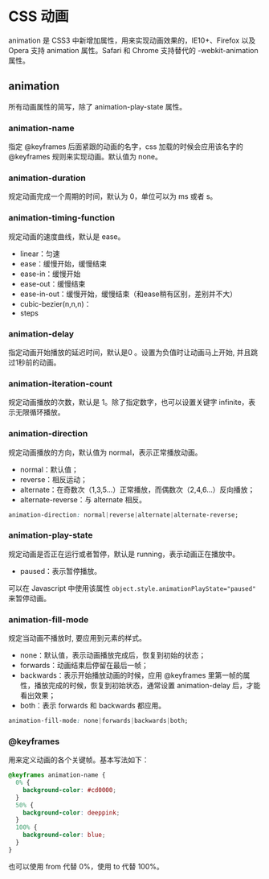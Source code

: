 # CSS 动画
animation 是 CSS3 中新增加属性，用来实现动画效果的，IE10+、Firefox 以及 Opera 支持 animation 属性。Safari 和 Chrome 支持替代的 -webkit-animation 属性。

## animation
所有动画属性的简写，除了 animation-play-state 属性。

### animation-name
指定 @keyframes 后面紧跟的动画的名字，css 加载的时候会应用该名字的 @keyframes 规则来实现动画。默认值为 none。

### animation-duration
规定动画完成一个周期的时间，默认为 0，单位可以为 ms 或者 s。

### animation-timing-function
规定动画的速度曲线，默认是 ease。

* linear：匀速
* ease：缓慢开始，缓慢结束
* ease-in：缓慢开始
* ease-out：缓慢结束
* ease-in-out：缓慢开始，缓慢结束（和ease稍有区别，差别并不大）
* cubic-bezier(n,n,n)：
* steps

### animation-delay
指定动画开始播放的延迟时间，默认是0 。设置为负值时让动画马上开始, 并且跳过1秒前的动画。

### animation-iteration-count
规定动画播放的次数，默认是 1。除了指定数字，也可以设置关键字 infinite，表示无限循环播放。

### animation-direction
规定动画播放的方向，默认值为 normal，表示正常播放动画。

* normal：默认值；
* reverse：相反运动；
* alternate：在奇数次（1,3,5...）正常播放，而偶数次（2,4,6...）反向播放；
* alternate-reverse：与 alternate 相反。

``` css
animation-direction: normal|reverse|alternate|alternate-reverse;
```

### animation-play-state
规定动画是否正在运行或者暂停，默认是 running，表示动画正在播放中。

* paused：表示暂停播放。

可以在 Javascript 中使用该属性 `object.style.animationPlayState="paused"` 来暂停动画。

### animation-fill-mode
规定当动画不播放时, 要应用到元素的样式。

* none：默认值，表示动画播放完成后，恢复到初始的状态；
* forwards：动画结束后停留在最后一帧；
* backwards：表示开始播放动画的时候，应用 @keyframes 里第一帧的属性，播放完成的时候，恢复到初始状态，通常设置 animation-delay 后，才能看出效果；
* both：表示 forwards 和 backwards 都应用。

``` css
animation-fill-mode: none|forwards|backwards|both; 
```

### @keyframes
用来定义动画的各个关键帧。基本写法如下：

``` css
@keyframes animation-name {
  0% {
    background-color: #cd0000;
  }
  50% {
    background-color: deeppink;
  }
  100% {
    background-color: blue;
  }
}
```

也可以使用 from 代替 0%，使用 to 代替 100%。

